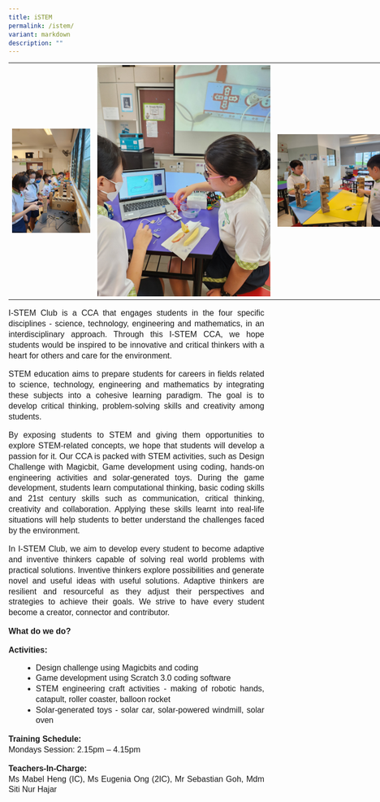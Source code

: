 ```yaml
---
title: iSTEM
permalink: /istem/
variant: markdown
description: ""
---
```

<table style="width: 780px">
	<colgroup><col style="width: 170px"><col style="width: 360px"><col style="width: 260px"></colgroup>
	<tbody><tr>
		<th><img src="/images/istem01.jpg"></th>
		<th><img src="/images/istem02.jpg"></th>
		<th><img src="/images/istem03.jpg"></th>
		</tr></tbody></table>

<p style="line-height:1.3;font-size:16px;font-family:Arial;text-align:justify;">I-STEM Club is a CCA that engages students in the four specific disciplines - science, technology, engineering and mathematics, in an interdisciplinary approach. Through this I-STEM CCA, we hope students would be inspired to be innovative and critical thinkers with a heart for others and care for the environment.</p>

<p style="line-height:1.3;font-size:16px;font-family:Arial;text-align:justify;">STEM education aims to prepare students for careers in fields related to science, technology, engineering and mathematics by integrating these subjects into a cohesive learning paradigm. The goal is to develop critical thinking, problem-solving skills and creativity among students.</p>

<p style="line-height:1.3;font-size:16px;font-family:Arial;text-align:justify;">By exposing students to STEM and giving them opportunities to explore STEM-related concepts, we hope that students will develop a passion for it. Our CCA is packed with STEM activities, such as Design Challenge with Magicbit, Game development using coding, hands-on engineering activities and solar-generated toys. During the game development, students learn computational thinking, basic coding skills and 21st century skills such as communication, critical thinking, creativity and collaboration. Applying these skills learnt into real-life situations will help students to better understand the challenges faced by the environment.</p>

<p style="line-height:1.3;font-size:16px;font-family:Arial;text-align:justify;">In I-STEM Club, we aim to develop every student to become adaptive and inventive thinkers capable of solving real world problems with practical solutions. Inventive thinkers explore possibilities and generate novel and useful ideas with useful solutions. Adaptive thinkers are resilient and resourceful as they adjust their perspectives and strategies to achieve their goals. We strive to have every student become a creator, connector and contributor.</p>

<p style="line-height:1.3;font-size:16px;font-family:Arial;text-align:justify;"><b>What do we do?</b></p>

<p><b style="line-height:1.3;font-size:16px;font-family:Arial;text-align:justify;">Activities:</b><br>
</p><ul style="list-style-type:disc;">
<li style="line-height:1.3;font-size:16px;font-family:Arial;text-align:justify;margin-left:30px;">Design challenge using Magicbits and coding</li>
<li style="line-height:1.3;font-size:16px;font-family:Arial;text-align:justify;margin-left:30px;">Game development using Scratch 3.0 coding software</li>
<li style="line-height:1.3;font-size:16px;font-family:Arial;text-align:justify;margin-left:30px;">STEM engineering craft activities - making of robotic hands, catapult, roller coaster, balloon rocket</li>
<li style="line-height:1.3;font-size:16px;font-family:Arial;text-align:justify;margin-left:30px;">Solar-generated toys - solar car, solar-powered windmill, solar oven</li></ul><p></p>

<p style="line-height:1.3;font-size:16px;font-family:Arial;text-align:justify;"><b style="line-height:1.3;font-size:16px;font-family:Arial;text-align:justify;">Training Schedule:</b><br>
Mondays Session: 2.15pm – 4.15pm</p>

<p style="line-height:1.3;font-size:16px;font-family:Arial;text-align:justify;"><b style="line-height:1.3;font-size:16px;font-family:Arial;text-align:justify;">Teachers-In-Charge:</b><br>
Ms Mabel Heng (IC), Ms Eugenia Ong (2IC), Mr Sebastian Goh, Mdm Siti Nur Hajar</p>
 

